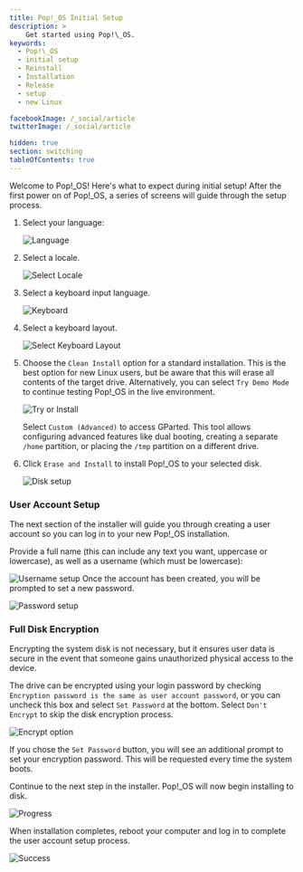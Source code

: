 ```yaml
---
title: Pop!_OS Initial Setup
description: >
    Get started using Pop!\_OS.
keywords:
  - Pop!\_OS
  - initial setup
  - Reinstall
  - Installation
  - Release
  - setup
  - new Linux

facebookImage: /_social/article
twitterImage: /_social/article

hidden: true
section: switching
tableOfContents: true
---
```


Welcome to Pop!\_OS! Here's what to expect during initial setup! After the first power on of Pop!\_OS, a series of screens will guide through the setup process.

1. Select your language:

    ![Language](/images/install-pop/select-lang.png)

2. Select a locale.

    ![Select Locale](/images/install-pop/select-locale.png)

3. Select a keyboard input language.

    ![Keyboard](/images/install-pop/keyboard-input.png)

4. Select a keyboard layout.

    ![Select Keyboard Layout](images/install-pop/keyboard-layout.png)

5. Choose the `Clean Install` option for a standard installation. This is the best option for new Linux users, but be aware that this will erase all contents of the target drive. Alternatively, you can select `Try Demo Mode` to continue testing Pop!\_OS in the live environment.

    ![Try or Install](/images/install-pop/clean-install.png)

    Select `Custom (Advanced)` to access GParted. This tool allows configuring advanced features like dual booting, creating a separate `/home` partition, or placing the `/tmp` partition on a different drive.

6. Click `Erase and Install` to install Pop!\_OS to your selected disk.

    ![Disk setup](/images/install-pop/erase-install.png)

### User Account Setup

The next section of the installer will guide you through creating a user account so you can log in to your new Pop!\_OS installation.

Provide a full name (this can include any text you want, uppercase or lowercase), as well as a username (which must be lowercase):

![Username setup](/images/install-pop/enter-username.png)
Once the account has been created, you will be prompted to set a new password.

![Password setup](/images/install-pop/enter-password.png)

### Full Disk Encryption

Encrypting the system disk is not necessary, but it ensures user data is secure in the event that someone gains unauthorized physical access to the device.

The drive can be encrypted using your login password by checking `Encryption password is the same as user account password`, or you can uncheck this box and select `Set Password` at the bottom. Select `Don't Encrypt` to skip the disk encryption process.

![Encrypt option](/images/install-pop/encrypt-disk.png)

If you chose the `Set Password` button, you will see an additional prompt to set your encryption password. This will be requested every time the system boots.

Continue to the next step in the installer. Pop!\_OS will now begin installing to disk.

![Progress](/images/install-pop/install-progress.png)

When installation completes, reboot your computer and log in to complete the user account setup process.

![Success](/images/install-pop/install-complete.png)

